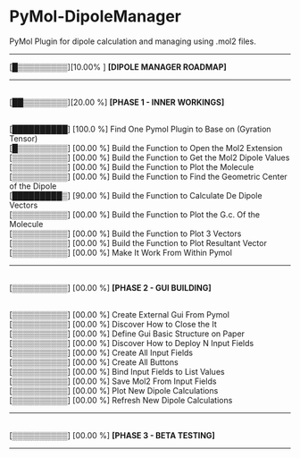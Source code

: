 # PyMol-DipoleManager

PyMol Plugin for dipole calculation and managing using .mol2 files.

***********************************************

[█▒▒▒▒▒▒▒▒▒][10.00% ] <b>[DIPOLE MANAGER ROADMAP]</b>

***********************************************

<br>[██▒▒▒▒▒▒▒▒][20.00 %] <b>[PHASE 1 - INNER WORKINGS]</b>

<br>[██████████] [100.0 %] Find One Pymol Plugin to Base on (Gyration Tensor)
<br>[█▒▒▒▒▒▒▒▒▒] [00.00 %] Build the Function to Open the Mol2 Extension
<br>[▒▒▒▒▒▒▒▒▒▒] [00.00 %] Build the Function to Get the Mol2 Dipole Values
<br>[▒▒▒▒▒▒▒▒▒▒] [00.00 %] Build the Function to Plot the Molecule
<br>[▒▒▒▒▒▒▒▒▒▒] [00.00 %] Build the Function to Find the Geometric Center of the Dipole
<br>[█████████▒] [90.00 %] Build the Function to Calculate De Dipole Vectors
<br>[▒▒▒▒▒▒▒▒▒▒] [00.00 %] Build the Function to Plot the G.c. Of the Molecule 
<br>[▒▒▒▒▒▒▒▒▒▒] [00.00 %] Build the Function to Plot 3 Vectors
<br>[▒▒▒▒▒▒▒▒▒▒] [00.00 %] Build the Function to Plot Resultant Vector
<br>[▒▒▒▒▒▒▒▒▒▒] [00.00 %] Make It Work From Within Pymol

***********************************************

<br>[▒▒▒▒▒▒▒▒▒▒] [00.00 %] <b>[PHASE 2 - GUI BUILDING]</b>

<br>[▒▒▒▒▒▒▒▒▒▒] [00.00 %] Create External Gui From Pymol
<br>[▒▒▒▒▒▒▒▒▒▒] [00.00 %] Discover How to Close the It
<br>[▒▒▒▒▒▒▒▒▒▒] [00.00 %] Define Gui Basic Structure on Paper
<br>[▒▒▒▒▒▒▒▒▒▒] [00.00 %] Discover How to Deploy N Input Fields
<br>[▒▒▒▒▒▒▒▒▒▒] [00.00 %] Create All Input Fields
<br>[▒▒▒▒▒▒▒▒▒▒] [00.00 %] Create All Buttons
<br>[▒▒▒▒▒▒▒▒▒▒] [00.00 %] Bind Input Fields to List Values
<br>[▒▒▒▒▒▒▒▒▒▒] [00.00 %] Save Mol2 From Input Fields
<br>[▒▒▒▒▒▒▒▒▒▒] [00.00 %] Plot New Dipole Calculations
<br>[▒▒▒▒▒▒▒▒▒▒] [00.00 %] Refresh New Dipole Calculations 

***********************************************

<br>[▒▒▒▒▒▒▒▒▒▒] [00.00 %] <b>[PHASE 3 - BETA TESTING]</b>

***********************************************


